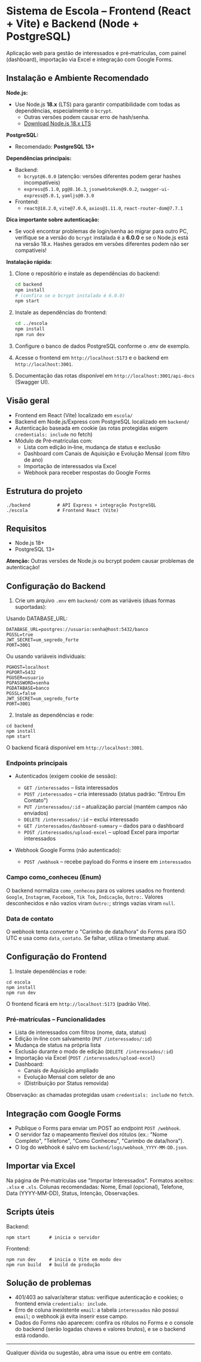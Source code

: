 # Sistema de Escola – Frontend (React + Vite) e Backend (Node + PostgreSQL)

Aplicação web para gestão de interessados e pré‑matrículas, com painel (dashboard), importação via Excel e integração com Google Forms.

## Instalação e Ambiente Recomendado

**Node.js:**

- Use Node.js **18.x** (LTS) para garantir compatibilidade com todas as dependências, especialmente o `bcrypt`.
  - Outras versões podem causar erro de hash/senha.
  - [Download Node.js 18.x LTS](https://nodejs.org/en/download/releases)

**PostgreSQL:**

- Recomendado: **PostgreSQL 13+**

**Dependências principais:**

- Backend:
  - `bcrypt@6.0.0` (atenção: versões diferentes podem gerar hashes incompatíveis)
  - `express@5.1.0`, `pg@8.16.3`, `jsonwebtoken@9.0.2`, `swagger-ui-express@5.0.1`, `yamljs@0.3.0`
- Frontend:
  - `react@18.2.0`, `vite@7.0.6`, `axios@1.11.0`, `react-router-dom@7.7.1`

**Dica importante sobre autenticação:**

- Se você encontrar problemas de login/senha ao migrar para outro PC, verifique se a versão do `bcrypt` instalada é a **6.0.0** e se o Node.js está na versão 18.x. Hashes gerados em versões diferentes podem não ser compatíveis!

**Instalação rápida:**

1. Clone o repositório e instale as dependências do backend:
   ```bash
   cd backend
   npm install
   # (confira se o bcrypt instalado é 6.0.0)
   npm start
   ```
2. Instale as dependências do frontend:

   ```bash
   cd ../escola
   npm install
   npm run dev
   ```

3. Configure o banco de dados PostgreSQL conforme o .env de exemplo.

4. Acesse o frontend em `http://localhost:5173` e o backend em `http://localhost:3001`.

5. Documentação das rotas disponível em `http://localhost:3001/api-docs` (Swagger UI).

## Visão geral

- Frontend em React (Vite) localizado em `escola/`
- Backend em Node.js/Express com PostgreSQL localizado em `backend/`
- Autenticação baseada em cookie (as rotas protegidas exigem `credentials: include` no fetch)
- Módulo de Pré‑matrículas com:
  - Lista com edição in‑line, mudança de status e exclusão
  - Dashboard com Canais de Aquisição e Evolução Mensal (com filtro de ano)
  - Importação de interessados via Excel
  - Webhook para receber respostas do Google Forms

## Estrutura do projeto

```
./backend          # API Express + integração PostgreSQL
./escola           # Frontend React (Vite)
```

## Requisitos

- Node.js 18+
- PostgreSQL 13+

**Atenção:** Outras versões de Node.js ou bcrypt podem causar problemas de autenticação!

## Configuração do Backend

1. Crie um arquivo `.env` em `backend/` com as variáveis (duas formas suportadas):

Usando DATABASE_URL:

```
DATABASE_URL=postgres://usuario:senha@host:5432/banco
PGSSL=true
JWT_SECRET=um_segredo_forte
PORT=3001
```

Ou usando variáveis individuais:

```
PGHOST=localhost
PGPORT=5432
PGUSER=usuario
PGPASSWORD=senha
PGDATABASE=banco
PGSSL=false
JWT_SECRET=um_segredo_forte
PORT=3001
```

2. Instale as dependências e rode:

```
cd backend
npm install
npm start
```

O backend ficará disponível em `http://localhost:3001`.

### Endpoints principais

- Autenticados (exigem cookie de sessão):

  - `GET /interessados` – lista interessados
  - `POST /interessados` – cria interessado (status padrão: "Entrou Em Contato")
  - `PUT /interessados/:id` – atualização parcial (mantém campos não enviados)
  - `DELETE /interessados/:id` – exclui interessado
  - `GET /interessados/dashboard-summary` – dados para o dashboard
  - `POST /interessados/upload-excel` – upload Excel para importar interessados

- Webhook Google Forms (não autenticado):
  - `POST /webhook` – recebe payload do Forms e insere em `interessados`

### Campo como_conheceu (Enum)

O backend normaliza `como_conheceu` para os valores usados no frontend:
`Google`, `Instagram`, `Facebook`, `Tik Tok`, `Indicação`, `Outro:`.
Valores desconhecidos e não vazios viram `Outro:`; strings vazias viram `null`.

### Data de contato

O webhook tenta converter o "Carimbo de data/hora" do Forms para ISO UTC e usa como `data_contato`. Se falhar, utiliza o timestamp atual.

## Configuração do Frontend

1. Instale dependências e rode:

```
cd escola
npm install
npm run dev
```

O frontend ficará em `http://localhost:5173` (padrão Vite).

### Pré‑matrículas – Funcionalidades

- Lista de interessados com filtros (nome, data, status)
- Edição in‑line com salvamento (`PUT /interessados/:id`)
- Mudança de status na própria lista
- Exclusão durante o modo de edição (`DELETE /interessados/:id`)
- Importação via Excel (`POST /interessados/upload-excel`)
- Dashboard:
  - Canais de Aquisição ampliado
  - Evolução Mensal com seletor de ano
  - (Distribuição por Status removida)

Observação: as chamadas protegidas usam `credentials: include` no `fetch`.

## Integração com Google Forms

- Publique o Forms para enviar um POST ao endpoint `POST /webhook`.
- O servidor faz o mapeamento flexível dos rótulos (ex.: "Nome Completo", "Telefone", "Como Conheceu", "Carimbo de data/hora").
- O log do webhook é salvo em `backend/logs/webhook_YYYY-MM-DD.json`.

## Importar via Excel

Na página de Pré‑matrículas use "Importar Interessados". Formatos aceitos: `.xlsx` e `.xls`.
Colunas recomendadas: Nome, Email (opcional), Telefone, Data (YYYY-MM-DD), Status, Intenção, Observações.

## Scripts úteis

Backend:

```
npm start       # inicia o servidor
```

Frontend:

```
npm run dev     # inicia o Vite em modo dev
npm run build   # build de produção
```

## Solução de problemas

- 401/403 ao salvar/alterar status: verifique autenticação e cookies; o frontend envia `credentials: include`.
- Erro de coluna inexistente `email`: a tabela `interessados` não possui `email`; o webhook já evita inserir esse campo.
- Dados do Forms não aparecem: confira os rótulos no Forms e o console do backend (serão logadas chaves e valores brutos), e se o backend está rodando.

---

Qualquer dúvida ou sugestão, abra uma issue ou entre em contato.
